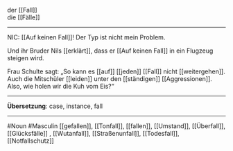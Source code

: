 der [[Fall]]  
die [[Fälle]]

---
NIC: [[Auf keinen Fall]]! Der Typ ist nicht mein Problem.

 Und ihr Bruder Nils [[erklärt]], dass er [[Auf keinen Fall]] in ein Flugzeug steigen wird. 

Frau Schulte sagt: „So kann es [[auf]] [[jeden]] [[Fall]] nicht [[weitergehen]]. Auch die Mitschüler [[leiden]] unter den [[ständigen]] [[Aggressionen]]. Also, wie holen wir die Kuh vom Eis?“ 

---

**Übersetzung**: case, instance, fall

---

#Noun
#Masculin
[[gefallen]], [[Tonfall]], [[fallen]], [[Umstand]], [[Überfall]], [[Glücksfälle]]
, [[Wutanfall]], [[Straßenunfall]], [[Todesfall]], [[Notfallschutz]]